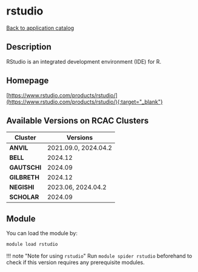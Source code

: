 # rstudio

[Back to application catalog](../app_catalog.md)

## Description

RStudio is an integrated development environment (IDE) for R.

## Homepage

[https://www.rstudio.com/products/rstudio/](https://www.rstudio.com/products/rstudio/){:target="_blank"}

## Available Versions on RCAC Clusters

|Cluster|Versions|
|---|---|
**ANVIL**|2021.09.0, 2024.04.2
**BELL**|2024.12
**GAUTSCHI**|2024.09
**GILBRETH**|2024.12
**NEGISHI**|2023.06, 2024.04.2
**SCHOLAR**|2024.09

## Module

You can load the module by:

```bash
module load rstudio
```

!!! note "Note for using `rstudio`"
    Run `module spider rstudio` beforehand to check if this version requires any prerequisite modules.
